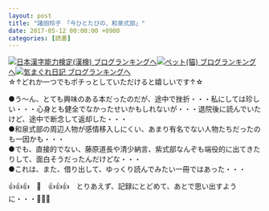 ```yaml
---
layout: post
title: "諸田玲子　「今ひとたびの、和泉式部」"
date: 2017-05-12 00:00:00 +0900
categories: [読書]
---
```


[![](/syuusyuu9701/assets/images/諸田玲子-「今ひとたびの、和泉式部」-br_c_3028_1.gif)](http://blog.with2.net/link.php?1659096:3028 "日本漢字能力検定(漢検) ブログランキングへ")[日本漢字能力検定(漢検) ブログランキングへ](http://blog.with2.net/link.php?1659096:3028)[![](/syuusyuu9701/assets/images/諸田玲子-「今ひとたびの、和泉式部」-br_c_1348_1.gif)](http://blog.with2.net/link.php?1659096:1348 "ペット(猫) ブログランキングへ")[ペット(猫) ブログランキングへ](http://blog.with2.net/link.php?1659096:1348)[![](/syuusyuu9701/assets/images/諸田玲子-「今ひとたびの、和泉式部」-br_c_9257_1.gif)](http://blog.with2.net/link.php?1659096:9257 "気まぐれ日記 ブログランキングへ")[気まぐれ日記 ブログランキングへ](http://blog.with2.net/link.php?1659096:9257)  
☆↑どれか一つでもポチっとしていただけると嬉しいです↑☆  
  
●う～ん、とても興味のある本だったのだが、途中で挫折・・・私にしては珍しい・・・心身とも健全でなかったせいかもしれないが・・・退院後に読んでいたけど、途中で断念して返却した・・・  
●和泉式部の周辺人物が感情移入しにくい、あまり有名でない人物たちだったのも一因かも・・・  
●でも、直接的でない、藤原道長や清少納言、紫式部なんぞも端役的に出てきたりして、面白そうだったんだけどな・・・  
●これは、また、借り出して、ゆっくり読んでみたい一冊ではあった・・・  
  
👍👍👍　🐔　👍👍👍　とりあえず、記録にとどめて、あとで思い出すように・・・👋👋👋  
  
  